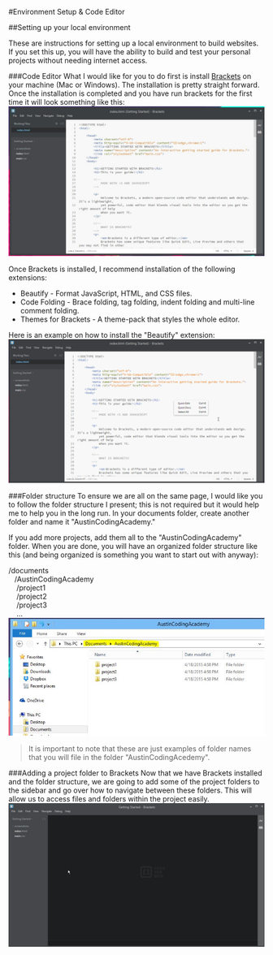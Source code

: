 #Environment Setup & Code Editor

##Setting up your local environment

These are instructions for setting up a local environment to build websites. If you set this up, you will have the ability to build and test your personal projects without needing internet access. 

###Code Editor
What I would like for you to do first is install <a href='http://brackets.io/'>Brackets</a> on your machine (Mac or Windows). The installation is pretty straight forward. Once the installation is completed and you have run brackets for the first time it will look something like this:
    ![Brackets](/images/brackets.JPG)

Once Brackets is installed, I recommend installation of the following extensions:
    <ul>
        <li>Beautify - Format JavaScript, HTML, and CSS files.</li>
        <li>Code Folding - Brace folding, tag folding, indent folding and multi-line comment folding.</li>
        <li>Themes for Brackets - A theme-pack that styles the whole editor.</li>
    </ul>

Here is an example on how to install the "Beautify" extension:
    ![Installing extension](/images/installing-extension.gif)
    
###Folder structure
To ensure we are all on the same page, I would like you to follow the folder structure I present; this is not required but it would help me to help you in the long run. In your documents folder, create another folder and name it "AustinCodingAcademy."

If you add more projects, add them all to the "AustinCodingAcademy" folder. When you are done, you will have an organized folder structure like this (and being organized is something you want to start out with anyway):

/documents<br>
&nbsp;&nbsp;&nbsp;/AustinCodingAcademy<br>
&nbsp;&nbsp;&nbsp;&nbsp;/project1<br>
&nbsp;&nbsp;&nbsp;&nbsp;/project2<br>
&nbsp;&nbsp;&nbsp;&nbsp;/project3<br>
&nbsp;&nbsp;&nbsp;&nbsp;...<br>
    ![HTML](/images/folder-structure.JPG)

> It is important to note that these are just examples of folder names that you will file in the folder "AustinCodingAcedemy".

###Adding a project folder to Brackets
Now that we have Brackets installed and the folder structure, we are going to add some of the project folders to the sidebar and go over how to navigate between these folders. This will allow us to access files and folders within the project easily.
    ![Add folder to Sidebar](/images/add-folder-sidebar.gif)

